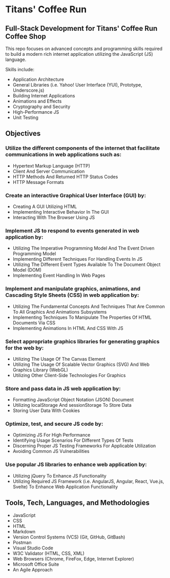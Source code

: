 # Titans' Coffee Run
## Full-Stack Development for Titans' Coffee Run Coffee Shop
This repo focuses on advanced concepts and programming skills required to build a modern rich internet application utilizing the JavaScript (JS) language. 

Skills include:
- Application Architecture
- General Libraries (i.e. Yahoo! User Interface (YUI), Prototype, Underscore.js)
- Building Internet Applications
- Animations and Effects
- Cryptography and Security
- High-Performance JS
- Unit Testing

## Objectives
### Utilize the different components of the internet that facilitate communications in web applications such as:
- Hypertext Markup Language (HTTP)
- Client And Server Communication
- HTTP Methods And Returned HTTP Status Codes
- HTTP Message Formats
### Create an interactive Graphical User Interface (GUI) by:
-	Creating A GUI Utilizing HTML
-	Implementing Interactive Behavior In The GUI
-	Interacting With The Browser Using JS
### Implement JS to respond to events generated in web application by:
-	Utilizing The Imperative Programming Model And The Event Driven Programming Model
-	Implementing Different Techniques For Handling Events In JS
-	Utilizing The Different Event Types Available To The Document Object Model (DOM)
-	Implementing Event Handling In Web Pages
### Implement and manipulate graphics, animations, and Cascading Style Sheets (CSS) in web application by:
-	Utilizing The Fundamental Concepts And Techniques That Are Common To All Graphics And Animations Subsystems
-	Implementing Techniques To Manipulate The Properties Of HTML Documents Via CSS
-	Implementing Animations In HTML And CSS With JS
### Select appropriate graphics libraries for generating graphics for the web by:
-	Utilizing The Usage Of The Canvas Element
-	Utilizing The Usage Of Scalable Vector Graphics (SVG) And Web Graphics Library (WebGL)
-	Utilizing Other Client-Side Technologies For Graphics
### Store and pass data in JS web application by:
-	Formatting JavaScript Object Notation (JSON) Document
-	Utilizing localStorage And sessionStorage To Store Data
-	Storing User Data With Cookies
### Optimize, test, and secure JS code by:
-	Optimizing JS For High Performance
-	Identifying Usage Scenarios For Different Types Of Tests
-	Discerning Proper JS Testing Frameworks For Applicable Utilization
-	Avoiding Common JS Vulnerabilities
### Use popular JS libraries to enhance web application by:
-	Utilizing jQuery To Enhance JS Functionality
-	Utilizing Required JS Framework (i.e. AngularJS, Angular, React, Vue.js, Svelte) To Enhance Web Application Functionality

## Tools, Tech, Languages, and Methodologies
- JavaScript
- CSS
- HTML
- Markdown
- Version Control Systems (VCS) (Git, GitHub, GitBash)
- Postman
- Visual Studio Code
- W3C Validator (HTML, CSS, XML)
- Web Browsers (Chrome, FireFox, Edge, Internet Explorer)
- Microsoft Office Suite
- An Agile Approach

